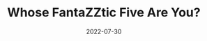 ---
title: "Whose FantaZZtic Five Are You?"
date: "2022-07-30"
version: 4
wave: 1
release: 1
category: "Quizzes"
format: "quiz-v2022_1"
synopsis: "Find out which of the FantaZZtic Five are you!"
outcomes: ["Zene", "Zeanne", "Jake", "Nikki", "Megan"]
---